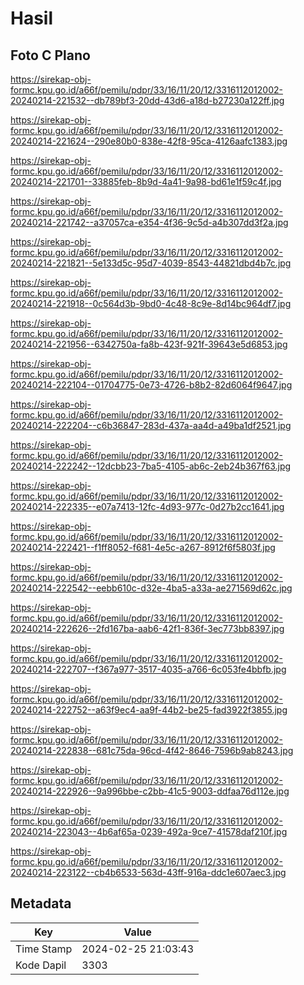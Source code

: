 # Hasil

## Foto C Plano

https://sirekap-obj-formc.kpu.go.id/a66f/pemilu/pdpr/33/16/11/20/12/3316112012002-20240214-221532--db789bf3-20dd-43d6-a18d-b27230a122ff.jpg

https://sirekap-obj-formc.kpu.go.id/a66f/pemilu/pdpr/33/16/11/20/12/3316112012002-20240214-221624--290e80b0-838e-42f8-95ca-4126aafc1383.jpg

https://sirekap-obj-formc.kpu.go.id/a66f/pemilu/pdpr/33/16/11/20/12/3316112012002-20240214-221701--33885feb-8b9d-4a41-9a98-bd61e1f59c4f.jpg

https://sirekap-obj-formc.kpu.go.id/a66f/pemilu/pdpr/33/16/11/20/12/3316112012002-20240214-221742--a37057ca-e354-4f36-9c5d-a4b307dd3f2a.jpg

https://sirekap-obj-formc.kpu.go.id/a66f/pemilu/pdpr/33/16/11/20/12/3316112012002-20240214-221821--5e133d5c-95d7-4039-8543-44821dbd4b7c.jpg

https://sirekap-obj-formc.kpu.go.id/a66f/pemilu/pdpr/33/16/11/20/12/3316112012002-20240214-221918--0c564d3b-9bd0-4c48-8c9e-8d14bc964df7.jpg

https://sirekap-obj-formc.kpu.go.id/a66f/pemilu/pdpr/33/16/11/20/12/3316112012002-20240214-221956--6342750a-fa8b-423f-921f-39643e5d6853.jpg

https://sirekap-obj-formc.kpu.go.id/a66f/pemilu/pdpr/33/16/11/20/12/3316112012002-20240214-222104--01704775-0e73-4726-b8b2-82d6064f9647.jpg

https://sirekap-obj-formc.kpu.go.id/a66f/pemilu/pdpr/33/16/11/20/12/3316112012002-20240214-222204--c6b36847-283d-437a-aa4d-a49ba1df2521.jpg

https://sirekap-obj-formc.kpu.go.id/a66f/pemilu/pdpr/33/16/11/20/12/3316112012002-20240214-222242--12dcbb23-7ba5-4105-ab6c-2eb24b367f63.jpg

https://sirekap-obj-formc.kpu.go.id/a66f/pemilu/pdpr/33/16/11/20/12/3316112012002-20240214-222335--e07a7413-12fc-4d93-977c-0d27b2cc1641.jpg

https://sirekap-obj-formc.kpu.go.id/a66f/pemilu/pdpr/33/16/11/20/12/3316112012002-20240214-222421--f1ff8052-f681-4e5c-a267-8912f6f5803f.jpg

https://sirekap-obj-formc.kpu.go.id/a66f/pemilu/pdpr/33/16/11/20/12/3316112012002-20240214-222542--eebb610c-d32e-4ba5-a33a-ae271569d62c.jpg

https://sirekap-obj-formc.kpu.go.id/a66f/pemilu/pdpr/33/16/11/20/12/3316112012002-20240214-222626--2fd167ba-aab6-42f1-836f-3ec773bb8397.jpg

https://sirekap-obj-formc.kpu.go.id/a66f/pemilu/pdpr/33/16/11/20/12/3316112012002-20240214-222707--f367a977-3517-4035-a766-6c053fe4bbfb.jpg

https://sirekap-obj-formc.kpu.go.id/a66f/pemilu/pdpr/33/16/11/20/12/3316112012002-20240214-222752--a63f9ec4-aa9f-44b2-be25-fad3922f3855.jpg

https://sirekap-obj-formc.kpu.go.id/a66f/pemilu/pdpr/33/16/11/20/12/3316112012002-20240214-222838--681c75da-96cd-4f42-8646-7596b9ab8243.jpg

https://sirekap-obj-formc.kpu.go.id/a66f/pemilu/pdpr/33/16/11/20/12/3316112012002-20240214-222926--9a996bbe-c2bb-41c5-9003-ddfaa76d112e.jpg

https://sirekap-obj-formc.kpu.go.id/a66f/pemilu/pdpr/33/16/11/20/12/3316112012002-20240214-223043--4b6af65a-0239-492a-9ce7-41578daf210f.jpg

https://sirekap-obj-formc.kpu.go.id/a66f/pemilu/pdpr/33/16/11/20/12/3316112012002-20240214-223122--cb4b6533-563d-43ff-916a-ddc1e607aec3.jpg


## Metadata

| Key        | Value               |
| ---------- | ------------------- |
| Time Stamp | 2024-02-25 21:03:43 |
| Kode Dapil | 3303                |



